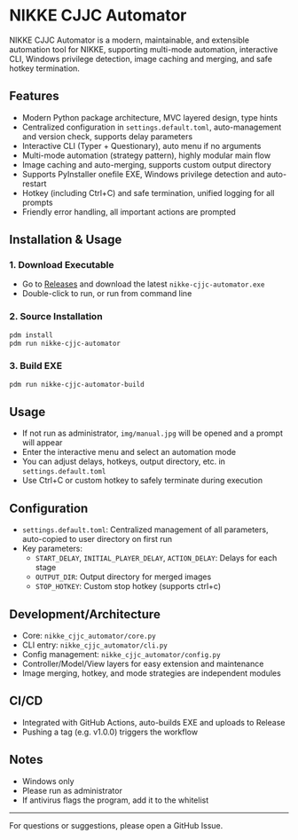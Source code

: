 # NIKKE CJJC Automator

NIKKE CJJC Automator is a modern, maintainable, and extensible automation tool for NIKKE, supporting multi-mode automation, interactive CLI, Windows privilege detection, image caching and merging, and safe hotkey termination.

## Features
- Modern Python package architecture, MVC layered design, type hints
- Centralized configuration in `settings.default.toml`, auto-management and version check, supports delay parameters
- Interactive CLI (Typer + Questionary), auto menu if no arguments
- Multi-mode automation (strategy pattern), highly modular main flow
- Image caching and auto-merging, supports custom output directory
- Supports PyInstaller onefile EXE, Windows privilege detection and auto-restart
- Hotkey (including Ctrl+C) and safe termination, unified logging for all prompts
- Friendly error handling, all important actions are prompted

## Installation & Usage

### 1. Download Executable
- Go to [Releases](https://github.com/t106362512/releases) and download the latest `nikke-cjjc-automator.exe`
- Double-click to run, or run from command line

### 2. Source Installation
```bash
pdm install
pdm run nikke-cjjc-automator
```

### 3. Build EXE
```bash
pdm run nikke-cjjc-automator-build
```

## Usage
- If not run as administrator, `img/manual.jpg` will be opened and a prompt will appear
- Enter the interactive menu and select an automation mode
- You can adjust delays, hotkeys, output directory, etc. in `settings.default.toml`
- Use Ctrl+C or custom hotkey to safely terminate during execution

## Configuration
- `settings.default.toml`: Centralized management of all parameters, auto-copied to user directory on first run
- Key parameters:
  - `START_DELAY`, `INITIAL_PLAYER_DELAY`, `ACTION_DELAY`: Delays for each stage
  - `OUTPUT_DIR`: Output directory for merged images
  - `STOP_HOTKEY`: Custom stop hotkey (supports ctrl+c)

## Development/Architecture
- Core: `nikke_cjjc_automator/core.py`
- CLI entry: `nikke_cjjc_automator/cli.py`
- Config management: `nikke_cjjc_automator/config.py`
- Controller/Model/View layers for easy extension and maintenance
- Image merging, hotkey, and mode strategies are independent modules

## CI/CD
- Integrated with GitHub Actions, auto-builds EXE and uploads to Release
- Pushing a tag (e.g. v1.0.0) triggers the workflow

## Notes
- Windows only
- Please run as administrator
- If antivirus flags the program, add it to the whitelist

---

For questions or suggestions, please open a GitHub Issue.

